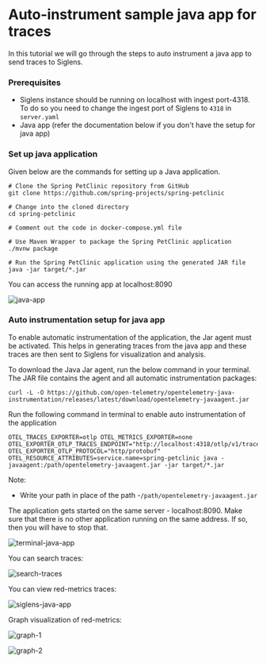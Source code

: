 # Auto-instrument sample java app for traces

In this tutorial we will go through the steps to auto instrument a java app to send traces to Siglens.

### Prerequisites
- Siglens instance should be running on localhost with ingest port-4318. To do so you need to change the ingest port of Siglens to `4318` in `server.yaml`
- Java app (refer the documentation below if you don't have the setup for java app)

### Set up java application

Given below are the commands for setting up a Java application.

```
# Clone the Spring PetClinic repository from GitHub
git clone https://github.com/spring-projects/spring-petclinic

# Change into the cloned directory
cd spring-petclinic

# Comment out the code in docker-compose.yml file

# Use Maven Wrapper to package the Spring PetClinic application
./mvnw package

# Run the Spring PetClinic application using the generated JAR file
java -jar target/*.jar
```
You can access the running app at localhost:8090

![java-app](/tutorials/java-app.png)

### Auto instrumentation setup for java app

To enable automatic instrumentation of the application, the Jar agent must be activated. This helps in generating traces from the java app and these traces are then sent to Siglens for visualization and analysis.

To download the Java Jar agent, run the below command in your terminal. The JAR file contains the agent and all automatic instrumentation packages:
```
curl -L -O https://github.com/open-telemetry/opentelemetry-java-instrumentation/releases/latest/download/opentelemetry-javaagent.jar
```

Run the following command in terminal to enable auto instrumentation of the application
```
OTEL_TRACES_EXPORTER=otlp OTEL_METRICS_EXPORTER=none OTEL_EXPORTER_OTLP_TRACES_ENDPOINT="http://localhost:4318/otlp/v1/traces" OTEL_EXPORTER_OTLP_PROTOCOL="http/protobuf" OTEL_RESOURCE_ATTRIBUTES=service.name=spring-petclinic java -javaagent:/path/opentelemetry-javaagent.jar -jar target/*.jar
```
Note:
- Write your path in place of the path -`/path/opentelemetry-javaagent.jar`

The application gets started on the same server - localhost:8090. Make sure that there is no other application running on the same address. If so, then you will have to stop that.

![terminal-java-app](/tutorials/terminal-java-app.png)

You can search traces:

![search-traces](/tutorials/search-traces-java.png)

You can view red-metrics traces:

![siglens-java-app](/tutorials/java-app-red-traces.png)

Graph visualization of red-metrics:

![graph-1](/tutorials/java-app-red-metrics-graph-1.png)

![graph-2](/tutorials/java-app-red-metrics-graph-2.png)









